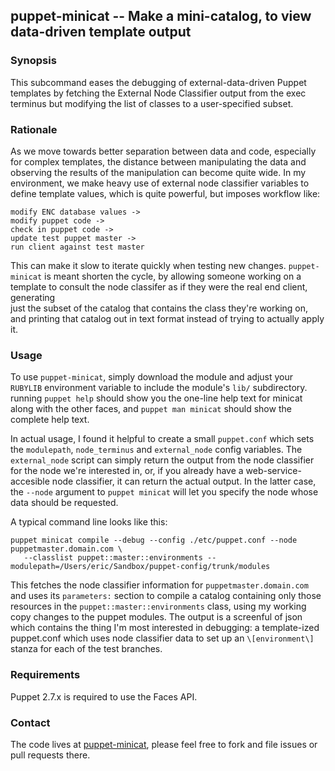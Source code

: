 ## puppet-minicat -- Make a mini-catalog, to view data-driven template output

### Synopsis

This subcommand eases the debugging of external-data-driven Puppet templates by fetching the External Node
Classifier output from the exec terminus but modifying the list of classes to a user-specified subset.

### Rationale

As we move towards better separation between data and code, especially for complex templates, the distance between 
manipulating the data and observing the results of the manipulation can become quite wide. In my environment, we make 
heavy use of external node classifier variables to define template values, which is quite powerful, but imposes 
workflow like:

    modify ENC database values ->
    modify puppet code ->
    check in puppet code ->
    update test puppet master ->
    run client against test master

This can make it slow to iterate quickly when testing new changes.  `puppet-minicat` is meant shorten the cycle, by 
allowing someone working on a template to consult the node classifer as if they were the real end client, generating  
just the subset of the catalog that contains the class they're working on, and printing that catalog out in text format 
instead of trying to actually apply it.

### Usage

To use `puppet-minicat`, simply download the module and adjust your `RUBYLIB` environment variable to include the 
module's `lib/` subdirectory. running `puppet help` should show you the one-line help text for minicat along with
the other faces, and `puppet man minicat` should show the complete help text.

In actual usage, I found it helpful to create a small `puppet.conf` which sets the `modulepath`, `node_terminus` and 
`external_node` config variables. The `external_node` script can simply return the output from the node classifier for 
the node we're interested in, or, if you already have a web-service-accesible node classifier, it can return the actual 
output. In the latter case, the `--node` argument to `puppet minicat` will let you specify the node whose data should 
be requested.

A typical command line looks like this:

    puppet minicat compile --debug --config ./etc/puppet.conf --node puppetmaster.domain.com \
       --classlist puppet::master::environments --modulepath=/Users/eric/Sandbox/puppet-config/trunk/modules 

This fetches the node classifier information for `puppetmaster.domain.com` and uses its `parameters:` section to
compile a catalog containing only those resources in the `puppet::master::environments` class, using my working
copy changes to the puppet modules.  The output is a screenful of json which contains the thing I'm most interested
in debugging: a template-ized puppet.conf which uses node classifier data to set up an `\[environment\]` stanza for
each of the test branches.

### Requirements

Puppet 2.7.x is required to use the Faces API.

### Contact

The code lives at [puppet-minicat](https://github.com/ahpook/puppet-minicat), please feel free to fork and 
file issues or pull requests there.
